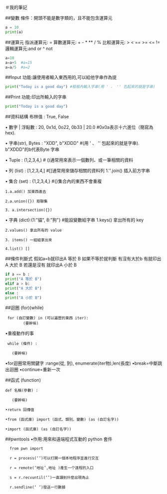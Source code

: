 ＃我的筆記

##變數
條件：開頭不能是數字類的，且不能包含運算元

```python
a = 10
print(a)
```

##運算元
指派運算元: =
算數運算元: + - * ** / %
比較運算元: > < == >= <= !=
邏輯運算元:and or ^ not

```python
a=10
a=a+5  #a=15
a=a/5  #a=2
```

##Input
功能:讓使用者輸入東⻄用的,可以給他字串作為提
```python
print("Today is a good day") #框框內輸入字串(用 ' 、 '' 包起來的就是字串)
```

##Print
功能:印出所輸入的字串
```python
print("Today is a good day")
```

##資料結構
布林值 : True, False

• 數字 | 浮點數 : 20, 0x1d, 0o22, 0b33 | 20.0  #0x0a表示十六進位（簡寫為hex).

• 字串(str), Bytes : "XDD", b"XDDD"  #(用 ' 、 '' 包起來的就是字串). b"XDDD"的b代表Byte 字串

• Tuple : (1,2,3,4,)   # ()通常用來表示一個數列、或一筆相關的資料


• 列 (list) : [1,2,3,4,]  #[]通常用來儲存相關的資料列
    1.''.join() 插入前方字串

• 集合 (set) : {1,2,3,4,}  #{}集合內的東⻄不會重複
    
    1.a.add() 加東⻄進去 

    2.a.union({}) 取聯集 
 
    3. a.intersection({})

• 字典 (dict):{1:"貓", 8:"狗"} #能設變數給字串
    1.keys() 拿出所有的 key

    2.values() 拿出所有的 value

    3. items() 一組組拿出來

    4.list() []
   
##條件判斷式
假如a=b就印出A 等於 B
如果不等於就判斷
有沒有大於b
有就印出A 大於 B
若還是沒有
就印出A 小於 B
```python
if a == b :
print("A 等於 B")
elif a > b:
print("A 大於 B")
else :
print("A 小於 B")
```

##迴圈 (for)(while)
     
     for (自訂變數) in (可以遍歷的東⻄ iter):
            (要幹嘛)
  •重複動作的事
  
     while (條件) :
     
       (要幹嘛)
      
  •for迴圈常用關鍵字 :range(從, 到), enumerate(iter物),len(長度)
  •break=中斷跳出迴圈
  •continue=重新一次

##函式 (function)

    def 名稱(參數) :
   
       (要幹嘛)
      
    •return 回傳值
      
    •from (函式庫) import (函式、類別、變數) (as (自訂名字))

    •import (函式庫) (as (自訂名字))

##pwntools
•作用:用來和遠端程式互動的 python 套件   
      
      from pwn import 
      
      r = process(‘’)可以打開一個本地程序並進行交互

      r = remote(‘地址’,地址 )產生一个遠程的入口

      s = r.recvuntil(‘’)一直讀到什麼出現為止

      r.sendline(‘ ’)發送一行數據








